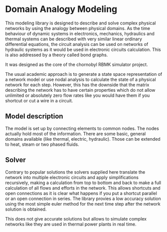 # Domain Analogy Modeling

This modeling library is designed to describe and solve complex physical 
networks by using the analogy between physical domains. As the time 
behaviour of dynamic systems in electronics, mechanics, hydraulics and 
thermal systems can be described with very similar linear ordinary 
differential equations, the circuit analysis can be used on networks of 
hydraulic systems as it would be used in electronic circuits calculation. This 
is also addressed by a theory called bond graphs.

It was designed as the core of the chornobyl RBMK simulator project.

The usual academic  approach is to generate a state space representation of 
a network model or use nodal analysis to calculate the state of a physical 
network for each step.  However, this has the downside that the matrix 
describing the network has to have certain properties which do not allow 
unlimited or absolutely zero flow rates like you would have them if you 
shortcut or cut a wire in a circuit.

## Model description
The model is set up by connecting elements to common nodes. The nodes 
actually hold most of the information. There are some basic, general domains 
available (like thermal, electric, hydraulic). Those can be extended to heat,
steam or two phased fluids.

## Solver
Contrary to popular solutions the solvers supplied here translate the 
network into multiple electronic circuits and apply simplifications 
recursively, making a calculation from top to bottom and back to make a full 
calculation of all flows and efforts in the network. This allows shortcuts and
open connections as it is clear what happens if you put a shortcut parallel 
or an open connection in series.
The library provies a low accuracy solution using the most simple euler 
method for the next time step after the network solution is obtained.

This does not give accurate solutions but allows to simulate complex 
networks like they are used in thermal power plants in real time.